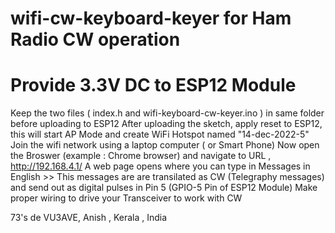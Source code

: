 # wifi-cw-keyboard-keyer   for Ham Radio CW operation

# Provide 3.3V DC to ESP12 Module
Keep the two files ( index.h and wifi-keyboard-cw-keyer.ino ) in same folder before uploading to ESP12
After uploading the sketch, apply reset to ESP12, this will start AP Mode and create WiFi Hotspot named "14-dec-2022-5"
Join the wifi network using a laptop computer ( or Smart Phone)
Now open the Broswer (example : Chrome browser) and navigate to URL , http://192.168.4.1/
A web page opens where you can type in Messages in English >> This messages are are transilated as CW (Telegraphy messages)
and send out as digital pulses in Pin 5 (GPIO-5 Pin of ESP12 Module)
Make proper wiring to drive your Transceiver to work with CW

73's
de VU3AVE, Anish , Kerala , India
